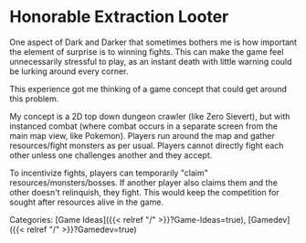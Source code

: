 # Honorable Extraction Looter

One aspect of Dark and Darker that sometimes bothers me is how important the
element of surprise is to winning fights.
This can make the game feel unnecessarily stressful to play, as an instant death
with little warning could be lurking around every corner.

This experience got me thinking of a game concept that could get around this problem.  

My concept is a 2D top down dungeon crawler (like Zero Sievert), but with
instanced combat (where combat occurs in a separate screen from the main map
view, like Pokemon).
Players run around the map and gather resources/fight monsters as per usual.
Players cannot directly fight each other unless one challenges another 
and they accept.

To incentivize fights, players can temporarily "claim"
resources/monsters/bosses.
If another player also claims them and the other doesn't relinquish, they fight.
This would keep the competition for sought after resources alive in the game.

Categories: [Game Ideas]({{< relref "/" >}}?Game-Ideas=true),
[Gamedev]({{< relref "/" >}}?Gamedev=true)